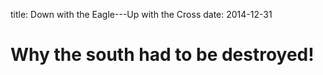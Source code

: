 title: Down with the Eagle---Up with the Cross
date: 2014-12-31

# Why the south had to be destroyed!
